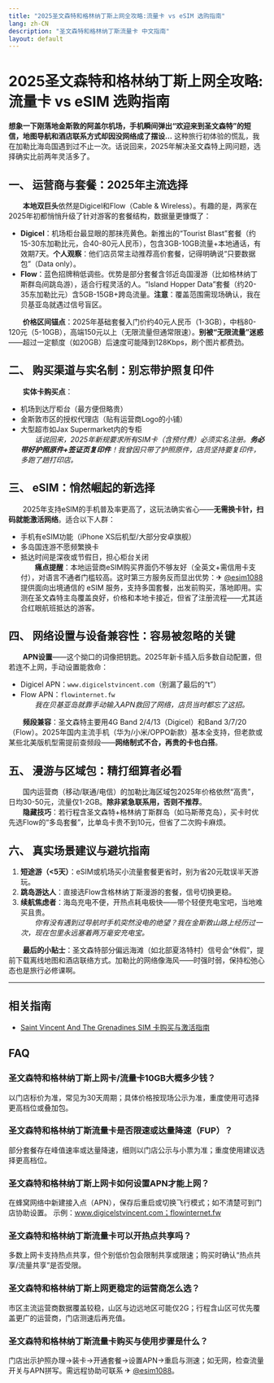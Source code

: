 ```yaml
---
title: "2025圣文森特和格林纳丁斯上网全攻略:流量卡 vs eSIM 选购指南"
lang: zh-CN
description: "圣文森特和格林纳丁斯流量卡 中文指南"
layout: default
---
```

# 2025圣文森特和格林纳丁斯上网全攻略:流量卡 vs eSIM 选购指南

**想象一下刚落地金斯敦的阿盖尔机场，手机瞬间弹出“欢迎来到圣文森特”的短信，地图导航和酒店联系方式却因没网络成了摆设…** 这种旅行初体验的慌乱，我在加勒比海岛国遇到过不止一次。话说回来，2025年解决圣文森特上网问题，选择确实比前两年灵活多了。

## 一、 运营商与套餐：2025年主流选择

　　**本地双巨头**依然是Digicel和Flow（Cable & Wireless）。有趣的是，两家在2025年初都悄悄升级了针对游客的套餐结构，数据量更慷慨了：

-   **Digicel**：机场柜台最显眼的那抹亮黄色。新推出的“Tourist Blast”套餐（约15-30东加勒比元，合40-80元人民币），包含3GB-10GB流量+本地通话，有效期7天。**个人观察**：他们店员常主动推荐高价套餐，记得明确说“只要数据包”（Data only）。
-   **Flow**：蓝色招牌稍低调些。优势是部分套餐含邻近岛国漫游（比如格林纳丁斯群岛间跳岛游），适合行程灵活的人。“Island Hopper Data”套餐（约20-35东加勒比元）含5GB-15GB+跨岛流量。**注意**：覆盖范围需现场确认，我在贝基亚岛就遇过信号盲区。

　　**价格区间锚点**：2025年基础套餐入门价约40元人民币（1-3GB），中档80-120元（5-10GB），高端150元以上（无限流量但通常限速）。**别被“无限流量”迷惑**——超过一定额度（如20GB）后速度可能降到128Kbps，刷个图片都费劲。

## 二、 购买渠道与实名制：别忘带护照复印件

　　**实体卡购买点**：
-   机场到达厅柜台（最方便但略贵）
-   金斯敦市区的授权代理店（贴有运营商Logo的小铺）
-   大型超市如Jax Supermarket内的专柜  
　　*话说回来，2025年新规要求所有SIM卡（含预付费）必须实名注册。**务必带好护照原件+签证页复印件**！我曾因只带了护照原件，店员坚持要复印件，多跑了趟打印店。*

## 三、 eSIM：悄然崛起的新选择
　　2025年支持eSIM的手机普及率更高了，这玩法确实省心——**无需换卡针，扫码就能激活网络**。适合以下人群：
-   手机有eSIM功能（iPhone XS后机型/大部分安卓旗舰）
-   多岛国连游不愿频繁换卡
-   抵达时间是深夜或节假日，担心柜台关闭  
　　**痛点提醒**：本地运营商eSIM购买界面仍不够友好（全英文+需信用卡支付），对语言不通者门槛较高。这时第三方服务反而显出优势：✈ [@esim1088](https://t.me/s/esim1088) 提供面向出境通信的 eSIM 服务，支持多国套餐，出发前购买，落地即用。实测在圣文森特主岛覆盖良好，价格和本地卡接近，但省了注册流程——尤其适合红眼航班抵达的游客。

## 四、 网络设置与设备兼容性：容易被忽略的关键
　　**APN设置**——这个拗口的词像把钥匙。2025年新卡插入后多数自动配置，但若连不上网，手动设置能救命：
-   Digicel APN：`www.digicelstvincent.com`（别漏了最后的“t”）
-   Flow APN：`flowinternet.fw`  
　　*我在贝基亚岛就靠手动输入APN救回了网络，店员当时都忘了这招。*

　　**频段兼容**：圣文森特主要用4G Band 2/4/13（Digicel）和Band 3/7/20（Flow）。2025年国内主流手机（华为/小米/OPPO新款）基本全支持，但老款或某些北美版机型需提前查频段——**网络制式不合，再贵的卡也白搭**。

## 五、 漫游与区域包：精打细算者必看
　　国内运营商（移动/联通/电信）的加勒比海区域包2025年价格依然“高贵”，日均30-50元，流量仅1-2GB。**除非紧急联系用，否则不推荐**。  
　　**隐藏技巧**：若行程含圣文森特+格林纳丁斯群岛（如马斯蒂克岛），买卡时优先选Flow的“多岛套餐”，比单岛卡贵不到10元，但省了二次购卡麻烦。

## 六、 真实场景建议与避坑指南
1.  **短途游（<5天）**：eSIM或机场买小流量套餐更省时，别为省20元耽误半天游玩。
2.  **跳岛游达人**：直接选Flow含格林纳丁斯漫游的套餐，信号切换更稳。
3.  **续航焦虑者**：海岛充电不便，开热点耗电极快——带个轻便充电宝吧，当地难买且贵。  
　　*你有没有遇到过导航时手机突然没电的绝望？我在金斯敦山路上经历过一次，现在包里永远塞着两万毫安充电宝。*

　　**最后的小贴士**：圣文森特部分偏远海滩（如北部夏洛特村）信号会“休假”，提前下载离线地图和酒店联络方式。加勒比的网络像海风——时强时弱，保持松弛心态也是旅行必修课啊。

<!-- crosslink -->
---

## 相关指南

- [Saint Vincent And The Grenadines SIM 卡购买与激活指南](https://faciylike.github.io/saint-vincent-and-the-grenadines-sim-guides)

<!-- BEGIN_SAINT_VINCENT_AND_THE_GRENADINES_FAQ -->
## FAQ

### 圣文森特和格林纳丁斯上网卡/流量卡10GB大概多少钱？
以门店标价为准，常见为30天周期；具体价格按现场公示为准，重度使用可选择更高档位或叠加包。

### 圣文森特和格林纳丁斯流量卡是否限速或达量降速（FUP）？
部分套餐存在峰值速率或达量降速，细则以门店公示与小票为准；重度使用建议选择更高档位。

### 圣文森特和格林纳丁斯上网卡如何设置APN才能上网？
在蜂窝网络中新建接入点（APN），保存后重启或切换飞行模式；如不清楚可到门店协助设置。 示例：www.digicelstvincent.com；flowinternet.fw

### 圣文森特和格林纳丁斯流量卡可以开热点共享吗？
多数上网卡支持热点共享，但个别低价包会限制共享或限速；购买时确认“热点共享/流量共享”是否受限。

### 圣文森特和格林纳丁斯上网更稳定的运营商怎么选？
市区主流运营商数据覆盖较稳，山区与边远地区可能仅2G；行程含山区可优先覆盖更广的运营商，门店测速后再充值。

### 圣文森特和格林纳丁斯流量卡购买与使用步骤是什么？
门店出示护照办理→装卡→开通套餐→设置APN→重启与测速；如无网，检查流量开关与APN拼写。需远程协助可联系 ✈ [@esim1088](https://t.me/s/esim1088)。

<script type="application/ld+json">
{"@context": "https://schema.org", "@type": "FAQPage", "mainEntity": [{"@type": "Question", "name": "圣文森特和格林纳丁斯上网卡/流量卡10GB大概多少钱？", "acceptedAnswer": {"@type": "Answer", "text": "以门店标价为准，常见为30天周期；具体价格按现场公示为准，重度使用可选择更高档位或叠加包。"}}, {"@type": "Question", "name": "圣文森特和格林纳丁斯流量卡是否限速或达量降速（FUP）？", "acceptedAnswer": {"@type": "Answer", "text": "部分套餐存在峰值速率或达量降速，细则以门店公示与小票为准；重度使用建议选择更高档位。"}}, {"@type": "Question", "name": "圣文森特和格林纳丁斯上网卡如何设置APN才能上网？", "acceptedAnswer": {"@type": "Answer", "text": "在蜂窝网络中新建接入点（APN），保存后重启或切换飞行模式；如不清楚可到门店协助设置。 示例：www.digicelstvincent.com；flowinternet.fw"}}, {"@type": "Question", "name": "圣文森特和格林纳丁斯流量卡可以开热点共享吗？", "acceptedAnswer": {"@type": "Answer", "text": "多数上网卡支持热点共享，但个别低价包会限制共享或限速；购买时确认“热点共享/流量共享”是否受限。"}}, {"@type": "Question", "name": "圣文森特和格林纳丁斯上网更稳定的运营商怎么选？", "acceptedAnswer": {"@type": "Answer", "text": "市区主流运营商数据覆盖较稳，山区与边远地区可能仅2G；行程含山区可优先覆盖更广的运营商，门店测速后再充值。"}}, {"@type": "Question", "name": "圣文森特和格林纳丁斯流量卡购买与使用步骤是什么？", "acceptedAnswer": {"@type": "Answer", "text": "门店出示护照办理→装卡→开通套餐→设置APN→重启与测速；如无网，检查流量开关与APN拼写。需远程协助可联系 ✈ @esim1088。"}}]}
</script>
<!-- END_SAINT_VINCENT_AND_THE_GRENADINES_FAQ -->
